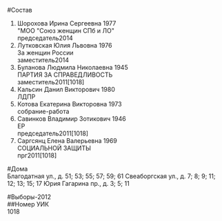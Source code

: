 #Состав  
1. Шорохова Ирина Сергеевна 1977  
    "МОО "Союз женщин СПб и ЛО"  
    председатель2014  
2. Лутковская Юлия Львовна 1976  
    За женщин России  
    заместитель2014  
3. Буланова Людмила Николаевна 1945  
    ПАРТИЯ ЗА СПРАВЕДЛИВОСТЬ  
    заместитель2011[1018]  
4. Кальсин Данил Викторович 1980  
    ЛДПР  
5. Котова Екатерина Викторовна 1973  
    собрание-работа  
6. Савинков Владимир Зотикович 1946  
    ЕР  
    председатель2011[1018]
7. Саргсянц Елена Валерьевна 1969  
    СОЦИАЛЬНОЙ ЗАЩИТЫ  
    прг2011[1018]  

#Дома  
Благодатная ул., д. 51; 53; 55; 57; 59; 61 Свеаборгская ул., д. 7; 8; 9; 11; 12; 13; 15; 17 Юрия Гагарина пр., д. 3; 5; 11  
  
#Выборы-2012  
##Номер УИК  
1018  
